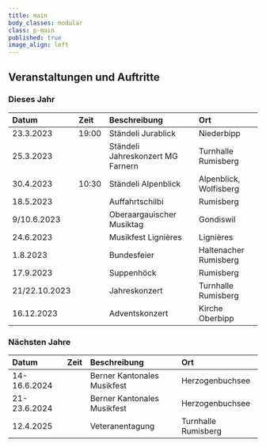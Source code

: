 ```yaml
---
title: main
body_classes: modular
class: p-main
published: true
image_align: left
---
```


## Veranstaltungen und Auftritte

### Dieses Jahr

| Datum         | Zeit  | Beschreibung                      | Ort                    |
|:--------------|:------|:----------------------------------|:-----------------------|
| 23.3.2023     | 19:00 | Ständeli Jurablick                | Niederbipp             |
| 25.3.2023     |       | Ständeli Jahreskonzert MG Farnern | Turnhalle Rumisberg    |
| 30.4.2023     | 10:30 | Ständeli Alpenblick               | Alpenblick, Wolfisberg |
| 18.5.2023     |       | Auffahrtschilbi                   | Rumisberg              |
| 9/10.6.2023   |       | Oberaargauischer Musiktag         | Gondiswil              |
| 24.6.2023     |       | Musikfest Lignières               | Lignières              |
| 1.8.2023      |       | Bundesfeier                       | Haltenacher Rumisberg  |
| 17.9.2023     |       | Suppenhöck                        | Rumisberg              |
| 21/22.10.2023 |       | Jahreskonzert                     | Turnhalle Rumisberg    |
| 16.12.2023    |       | Adventskonzert                    | Kirche Oberbipp        |

### Nächsten Jahre

| Datum        | Zeit | Beschreibung                | Ort                 |
|:-------------|:-----|:----------------------------|:--------------------|
| 14-16.6.2024 |      | Berner Kantonales Musikfest | Herzogenbuchsee     |
| 21-23.6.2024 |      | Berner Kantonales Musikfest | Herzogenbuchsee     |
| 12.4.2025    |      | Veteranentagung             | Turnhalle Rumisberg |

